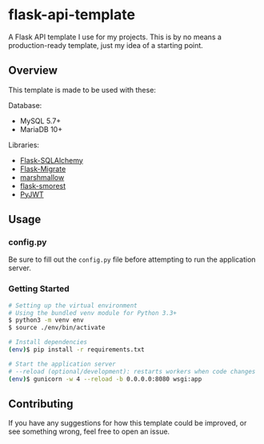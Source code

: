# flask-api-template

A Flask API template I use for my projects. This is by no means a production-ready template, just my idea of a starting point.

## Overview

This template is made to be used with these:

Database:
* MySQL 5.7+
* MariaDB 10+

Libraries:
* [Flask-SQLAlchemy](https://github.com/pallets/flask-sqlalchemy/)
* [Flask-Migrate](https://github.com/miguelgrinberg/flask-migrate)
* [marshmallow](https://github.com/marshmallow-code/marshmallow)
* [flask-smorest](https://github.com/marshmallow-code/flask-smorest)
* [PyJWT](https://github.com/jpadilla/pyjwt)

## Usage

### config.py

Be sure to fill out the `config.py` file before attempting to run the application server.

### Getting Started

```bash
# Setting up the virtual environment
# Using the bundled venv module for Python 3.3+
$ python3 -m venv env
$ source ./env/bin/activate

# Install dependencies
(env)$ pip install -r requirements.txt

# Start the application server
# --reload (optional/development): restarts workers when code changes
(env)$ gunicorn -w 4 --reload -b 0.0.0.0:8080 wsgi:app
```

## Contributing

If you have any suggestions for how this template could be improved, or see something wrong, feel free to open an issue.